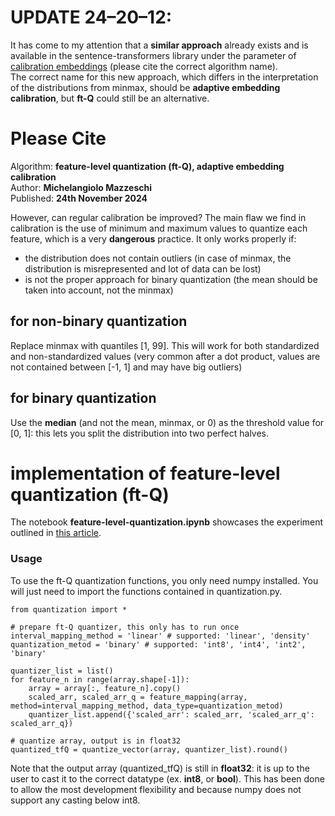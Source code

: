 # UPDATE 24–20–12:

It has come to my attention that a **similar approach** already exists and is available in the sentence-transformers library under the parameter of [calibration embeddings](https://sbert.net/docs/package_reference/sentence_transformer/quantization.html) (please cite the correct algorithm name).<br>
The correct name for this new approach, which differs in the interpretation of the distributions from minmax, should be **adaptive embedding calibration**, but **ft-Q** could still be an alternative.

# Please Cite
Algorithm: **feature-level quantization (ft-Q), adaptive embedding calibration**<br>
Author: **Michelangiolo Mazzeschi**<br>
Published: **24th November 2024**

However, can regular calibration be improved? The main flaw we find in calibration is the use of minimum and maximum values to quantize each feature, which is a very **dangerous** practice. It only works properly if:<br>
- the distribution does not contain outliers (in case of minmax, the distribution is misrepresented and lot of data can be lost)
- is not the proper approach for binary quantization (the mean should be taken into account, not the minmax)

## for non-binary quantization
Replace minmax with quantiles [1, 99]. This will work for both standardized and non-standardized values (very common after a dot product, values are not contained between [-1, 1] and may have big outliers)

## for binary quantization
Use the **median** (and not the mean, minmax, or 0) as the threshold value for [0, 1]: this lets you split the distribution into two perfect halves.

# implementation of feature-level quantization (ft-Q)

The notebook **feature-level-quantization.ipynb** showcases the experiment outlined in [this article](https://medium.com/towards-data-science/introducing-ft-q-improving-vector-compression-with-feature-level-quantization-3c18470ed2ee).

### Usage

To use the ft-Q quantization functions, you only need numpy installed. You will just need to import the functions contained in quantization.py.

```
from quantization import *

# prepare ft-Q quantizer, this only has to run once
interval_mapping_method = 'linear' # supported: 'linear', 'density'
quantization_metod = 'binary' # supported: 'int8', 'int4', 'int2', 'binary'

quantizer_list = list()
for feature_n in range(array.shape[-1]):
	array = array[:, feature_n].copy()
	scaled_arr, scaled_arr_q = feature_mapping(array, method=interval_mapping_method, data_type=quantization_metod)
	quantizer_list.append({'scaled_arr': scaled_arr, 'scaled_arr_q': scaled_arr_q})

# quantize array, output is in float32
quantized_tfQ = quantize_vector(array, quantizer_list).round()
```

Note that the output array (quantized_tfQ) is still in **float32**: it is up to the user to cast it to the correct datatype (ex. **int8**, or **bool**). This has been done to allow the most development flexibility and because numpy does not support any casting below int8.
